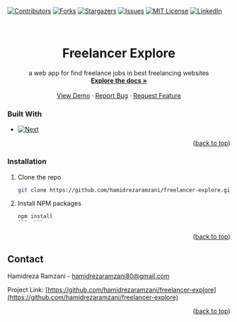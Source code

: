 <!-- Improved compatibility of back to top link: See: https://github.com/othneildrew/Best-README-Template/pull/73 -->

<a name="readme-top"></a>

<!--
*** Thanks for checking out the Best-README-Template. If you have a suggestion
*** that would make this better, please fork the repo and create a pull request
*** or simply open an issue with the tag "enhancement".
*** Don't forget to give the project a star!
*** Thanks again! Now go create something AMAZING! :D
-->

<!-- PROJECT SHIELDS -->
<!--
*** I'm using markdown "reference style" links for readability.
*** Reference links are enclosed in brackets [ ] instead of parentheses ( ).
*** See the bottom of this document for the declaration of the reference variables
*** for contributors-url, forks-url, etc. This is an optional, concise syntax you may use.
*** https://www.markdownguide.org/basic-syntax/#reference-style-links
-->

[![Contributors][contributors-shield]][contributors-url]
[![Forks][forks-shield]][forks-url]
[![Stargazers][stars-shield]][stars-url]
[![Issues][issues-shield]][issues-url]
[![MIT License][license-shield]][license-url]
[![LinkedIn][linkedin-shield]][linkedin-url]

<!-- PROJECT LOGO -->
<br />
<div align="center">

<h1 align="center">Freelancer Explore</h1>

  <p align="center">
    a web app for find freelance jobs in best freelancing websites
    <br />
    <a href="https://github.com/hamidrezaramzani/freelancer-explore"><strong>Explore the docs »</strong></a>
    <br />
    <br />
    <a href="https://github.com/hamidrezaramzani/freelancer-explore">View Demo</a>
    ·
    <a href="https://github.com/hamidrezaramzani/freelancer-explore/issues">Report Bug</a>
    ·
    <a href="https://github.com/hamidrezaramzani/freelancer-explore/issues">Request Feature</a>
  </p>
</div>

### Built With

- [![Next][next.js]][next-url]

<p align="right">(<a href="#readme-top">back to top</a>)</p>

<!-- GETTING STARTED -->

### Installation

1. Clone the repo
   ```sh
   git clone https://github.com/hamidrezaramzani/freelancer-explore.git
   ```
2. Install NPM packages
   ````sh
   npm install
   ```  ```
   ````

<p align="right">(<a href="#readme-top">back to top</a>)</p>

<!-- USAGE EXAMPLES -->

## Contact

Hamidreza Ramzani - hamidrezaramzani80@gmail.com

Project Link: [https://github.com/hamidrezaramzani/freelancer-explore](https://github.com/hamidrezaramzani/freelancer-explore)

<p align="right">(<a href="#readme-top">back to top</a>)</p>

<!-- ACKNOWLEDGMENTS -->

<!-- MARKDOWN LINKS & IMAGES -->
<!-- https://www.markdownguide.org/basic-syntax/#reference-style-links -->

[contributors-shield]: https://img.shields.io/github/contributors/hamidrezaramzani/freelancer-explore.svg?style=for-the-badge
[contributors-url]: https://github.com/hamidrezaramzani/freelancer-explore/graphs/contributors
[forks-shield]: https://img.shields.io/github/forks/hamidrezaramzani/freelancer-explore.svg?style=for-the-badge
[forks-url]: https://github.com/hamidrezaramzani/freelancer-explore/network/members
[stars-shield]: https://img.shields.io/github/stars/hamidrezaramzani/freelancer-explore.svg?style=for-the-badge
[stars-url]: https://github.com/hamidrezaramzani/freelancer-explore/stargazers
[issues-shield]: https://img.shields.io/github/issues/hamidrezaramzani/freelancer-explore.svg?style=for-the-badge
[issues-url]: https://github.com/hamidrezaramzani/freelancer-explore/issues
[license-shield]: https://img.shields.io/github/license/hamidrezaramzani/freelancer-explore.svg?style=for-the-badge
[license-url]: https://github.com/hamidrezaramzani/freelancer-explore/blob/master/LICENSE.txt
[linkedin-shield]: https://img.shields.io/badge/-LinkedIn-black.svg?style=for-the-badge&logo=linkedin&colorB=555
[linkedin-url]: https://linkedin.com/in/linkedin_username
[product-screenshot]: images/screenshot.png
[next.js]: https://img.shields.io/badge/next.js-000000?style=for-the-badge&logo=nextdotjs&logoColor=white
[next-url]: https://nextjs.org/
[react.js]: https://img.shields.io/badge/React-20232A?style=for-the-badge&logo=react&logoColor=61DAFB
[react-url]: https://reactjs.org/
[vue.js]: https://img.shields.io/badge/Vue.js-35495E?style=for-the-badge&logo=vuedotjs&logoColor=4FC08D
[vue-url]: https://vuejs.org/
[angular.io]: https://img.shields.io/badge/Angular-DD0031?style=for-the-badge&logo=angular&logoColor=white
[angular-url]: https://angular.io/
[svelte.dev]: https://img.shields.io/badge/Svelte-4A4A55?style=for-the-badge&logo=svelte&logoColor=FF3E00
[svelte-url]: https://svelte.dev/
[laravel.com]: https://img.shields.io/badge/Laravel-FF2D20?style=for-the-badge&logo=laravel&logoColor=white
[laravel-url]: https://laravel.com
[bootstrap.com]: https://img.shields.io/badge/Bootstrap-563D7C?style=for-the-badge&logo=bootstrap&logoColor=white
[bootstrap-url]: https://getbootstrap.com
[jquery.com]: https://img.shields.io/badge/jQuery-0769AD?style=for-the-badge&logo=jquery&logoColor=white
[jquery-url]: https://jquery.com
